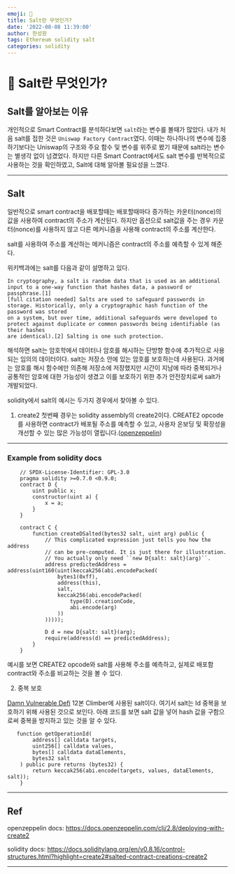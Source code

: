 ```yaml
---
emoji: 🧢
title: Salt란 무엇인가?
date: '2022-08-08 11:39:00'
author: 한성원
tags: Ethereum solidity salt
categories: solidity
---
```



# 👋 Salt란 무엇인가?

## Salt를 알아보는 이유
개인적으로 Smart Contract를 분석하다보면 `salt`라는 변수를 볼때가 많았다. 내가 처음 salt를 접한 것은 `Uniswap Factory Contract`였다. 이때는 하나하나의 변수에 집중하기보다는 Uniswap의 구조와 주요 함수 및 변수를 위주로 봤기 때문에 salt라는 변수는 별생각 없이 넘겼었다. 하지만 다른 Smart Contract에서도 salt 변수를 반복적으로 사용하는 것을 확인하였고, Salt에 대해 알아볼 필요성을 느꼈다.

- - -

## Salt
일반적으로 smart contract을 배포할때는 배포할때마다 증가하는 카운터(nonce)의 값을 사용하여 contract의 주소가 계산된다. 하지만 옵션으로 salt값을 주는 경우 카운터(nonce)를 사용하지 않고 다른 메커니즘을 사용해 contract의 주소를 계산한다. 

salt를 사용하여 주소를 계산하는 메커니즘은 contract의 주소를 예측할 수 있게 해준다. 

위키백과에는 salt를 다음과 같이 설명하고 있다.
```
In cryptography, a salt is random data that is used as an additional input to a one-way function that hashes data, a password or passphrase.[1]
[full citation needed] Salts are used to safeguard passwords in storage. Historically, only a cryptographic hash function of the password was stored 
on a system, but over time, additional safeguards were developed to protect against duplicate or common passwords being identifiable (as their hashes 
are identical).[2] Salting is one such protection.
```
해석하면 salt는 암호학에서 데이터나 암호를 해시하는 단방향 함수에 추가적으로 사용되는 임의의 데이터이다. salt는 저장소 안에 있는 암호를 보호하는데 사용된다. 과거에는 암호를 해시 함수에만 의존해 저장소에 저장했지만 시간이 지남에 따라 중복되거나 공통적인 암호에 대한 가능성이 생겼고 이를 보호하기 위한 추가 안전장치로써 salt가 개발되었다.

solidity에서 salt의 예시는 두가지 경우에서 찾아볼 수 있다.
1. create2
첫번째 경우는 solidity assembly의 create2이다. CREATE2 opcode를 사용하면 contract가 배포될 주소를 예측할 수 있고, 사용자 온보딩 및 확장성을 개선할 수 있는 많은 가능성이 열립니다.([openzeppelin](https://docs.openzeppelin.com/cli/2.8/deploying-with-create2))

- - - 

### Example from solidity docs
```solidity
    // SPDX-License-Identifier: GPL-3.0
    pragma solidity >=0.7.0 <0.9.0;
    contract D {
        uint public x;
        constructor(uint a) {
            x = a;
        }
    }
    
    contract C {
        function createDSalted(bytes32 salt, uint arg) public {
            // This complicated expression just tells you how the address
            // can be pre-computed. It is just there for illustration.
            // You actually only need ``new D{salt: salt}(arg)``.
            address predictedAddress = address(uint160(uint(keccak256(abi.encodePacked(
                bytes1(0xff),
                address(this),
                salt,
                keccak256(abi.encodePacked(
                    type(D).creationCode,
                    abi.encode(arg)
                ))
            )))));
    
            D d = new D{salt: salt}(arg);
            require(address(d) == predictedAddress);
        }
    }
```

예시를 보면 CREATE2 opcode와 salt를 사용해 주소를 예측하고, 실제로 배포함 contract와 주소를 비교하는 것을 볼 수 있다. 

2. 중복 보호

[Damn Vulnerable Defi](https://www.damnvulnerabledefi.xyz/challenges/12.html) 12본 Climber에 사용된 salt이다. 여기서 salt는 Id 중복을 보호하기 위해 사용된 것으로 보인다. 아래 코드를 보면 salt 값을 넣어 hash 값을 구함으로써 중복을 방지하고 있는 것을 알 수 있다.

``` solidity
   function getOperationId(
        address[] calldata targets,
        uint256[] calldata values,
        bytes[] calldata dataElements,
        bytes32 salt
    ) public pure returns (bytes32) {
        return keccak256(abi.encode(targets, values, dataElements, salt));
    }
```

- - -


## Ref
openzeppelin docs: https://docs.openzeppelin.com/cli/2.8/deploying-with-create2

solidity docs: https://docs.soliditylang.org/en/v0.8.16/control-structures.html?highlight=create2#salted-contract-creations-create2

- - -

```toc

```